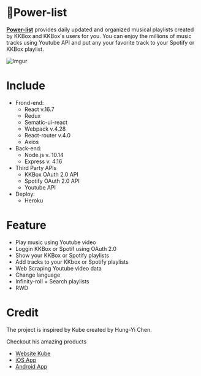 # 🎵Power-list 
[**Power-list**](https://power-lists.herokuapp.com) provides daily updated and organized musical playlists created by KKBox and KKBox's users for you. You can enjoy the millions of music tracks using Youtube API and put any your favorite track to your Spotify or KKBox playlist. 

![Imgur](https://i.imgur.com/IOR612a.gif)

# Include
* Frond-end:
    * React  v.16.7
    * Redux 
    * Sematic-ui-react 
    * Webpack v.4.28
    * React-router v.4.0
    * Axios
* Back-end:
    * Node.js v. 10.14
    * Express v. 4.16
* Third Party APIs
    * KKBox OAuth 2.0 API
    * Spotify OAuth 2.0 API
    * Youtube API
* Deploy:
    * Heroku

# Feature
   * Play music using Youtube video
   * Loggin KKBox or Spotif using OAuth 2.0
   * Show your KKBox or Spotify playlists 
   * Add tracks to your KKbox or Spotify playlists
   * Web Scraping Youtube video data
   * Change language
   * Infinity-roll + Search playlists
   * RWD

# Credit

The  project is inspired by Kube created by Hung-Yi Chen.

Checkout his amazing products
   * [ Website Kube](https://www.kube-app.com/today) 
   * [iOS App](https://itunes.apple.com/tw/app/kube-playlists/id1369069997) 
   * [ Android App](https://play.google.com/store/apps/details?id=com.kube.app)


